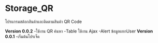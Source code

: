 # Storage_QR
โปรแกรมสต้อกสินค้าและติดตามสินค้า QR Code 
<table>
<tr>  
  <b>Version 0.0.2</b>
-ใช้งาน QR ค้นหา 
-Table ใช้งาน Ajax
-Alert ข้อมูลแยกUser
</tr> 
<tr>
  <b>Version 0.0.1</b> 
-เริ่มต้นโปรเจ็ค
</tr> 
</table>  
